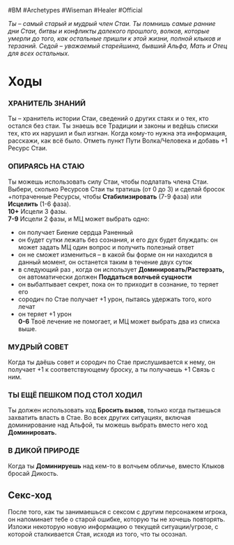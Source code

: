 #BM  #Archetypes #Wiseman #Healer #Official

*Ты – самый старый и мудрый член Стаи. Ты  помнишь самые ранние дни Стаи, битвы и  конфликты далекого прошлого, волков, которые  умерли до того, как остальные пришли к этой  жизни, полной клыков и терзаний. Седой –  уважаемый старейшина, бывший Альфа, Мать и  Отец для всех остальных.*

# Ходы
### ХРАНИТЕЛЬ ЗНАНИЙ  
Ты – хранитель истории Стаи, сведений о других стаях и о тех, кто остался  без стаи. Ты знаешь все Традиции и законы и ведёшь списки тех, кто их  нарушил и был изгнан. Когда кому-то нужна эта информация, расскажи, как  всё было. Отметь пункт Пути Волка/Человека и добавь +1 Ресурс Стаи.  
### ОПИРАЯСЬ НА СТАЮ  
Ты можешь использовать силу Стаи, чтобы подлатать члена Стаи. Выбери,  сколько Ресурсов Стаи ты тратишь (от 0 до 3) и сделай бросок  +потраченные Ресурсы, чтобы **Стабилизировать** (7-9 фаза) или  **Исцелить** (1-6 фаза).  
**10+** Исцели 3 фазы.  
**7-9** Исцели 2 фазы, и МЦ может выбрать одно:  
- он получает Биение сердца Раненный  
- он будет сутки лежать без сознания, и его дух будет блуждать: он может  задать МЦ один вопрос и получить полезный ответ  
- он не сможет измениться – в какой бы форме он ни находился в данный  момент, он останется таким в течение двух суток  
- в следующий раз , когда он использует **Доминировать/Растерзать,** он  автоматически должен **Поддаться волчьей сущности**  
- он выбалтывает секрет, пока он то приходит в сознание, то теряет его  
- сородич по Стае получает +1 урон, пытаясь удержать того, кого лечат  
- он теряет +1 урон  
**0-6** Твоё лечение не помогает, и МЦ может выбрать два из списка выше.  
### МУДРЫЙ СОВЕТ  
Когда ты даёшь совет и сородич по Стае прислушивается к нему, он  получает +1 к соответствующему броску, а ты получаешь +1 Связь с ним.  
### ТЫ ЕЩЁ ПЕШКОМ ПОД СТОЛ ХОДИЛ  
Ты должен использовать ход **Бросить вызов,** только когда пытаешься  захватить власть в Стае. Во всех других ситуациях, включая доминирование  над Альфой, ты можешь выбрать вместо него ход **Доминировать.**  
### В ДИКОЙ ПРИРОДЕ  
Когда ты **Доминируешь** над кем-то в волчьем обличье, вместо Клыков  бросай Дикость.


## Секс-ход
После того, как ты занимаешься с сексом с другим персонажем игрока, он  напоминает тебе о старой ошибке, которую ты не хочешь повторять.  Изложи некоторую новую информацию о текущей ситуации/угрозе, с  которой сталкивается Стая, исходя из того, что ты осознал.